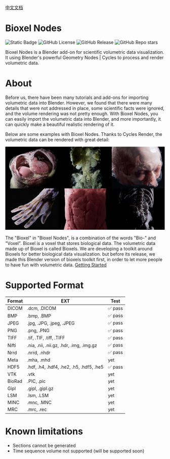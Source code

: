 [中文文档](https://uj6xfhbzp0.feishu.cn/wiki/Qx3VwHuNPimeI8kr6nDcvl1DnHf?from=from_copylink)

# Bioxel Nodes

![Static Badge](https://img.shields.io/badge/Blender-orange?style=for-the-badge&logo=blender&logoColor=white)
![GitHub License](https://img.shields.io/github/license/OmooLab/BioxelNodes?style=for-the-badge)
![GitHub Release](https://img.shields.io/github/v/release/OmooLab/BioxelNodes?style=for-the-badge)
![GitHub Repo stars](https://img.shields.io/github/stars/OmooLab/BioxelNodes?style=for-the-badge)

Bioxel Nodes is a Blender add-on for scientific volumetric data visualization. It using Blender's powerful Geometry Nodes | Cycles to process and render volumetric data.

# About

Before us, there have been many tutorials and add-ons for importing volumetric data into Blender. However, we found that there were many details that were not addressed in place, some scientific facts were ignored, and the volume rendering was not pretty enough. With Bioxel Nodes, you can easily import the volumetric data into Blender, and more importantly, it can quickly make a beautiful realistic rendering of it.

Below are some examples with Bioxel Nodes. Thanks to Cycles Render, the volumetric data can be rendered with great detail:

![gallery](assets/gallery.png)

The "Bioxel" in "Bioxel Nodes", is a combination of the words "Bio-" and "Voxel". Bioxel is a voxel that stores biological data. The volumetric data made up of Bioxel is called Bioxels. We are developing a toolkit around Bioxels for better biological data visualization. but before its release, we made this Blender version of bioxels toolkit first, in order to let more people to have fun with volumetric data. [Getting Started](https://omoolab.github.io/BioxelNodes/latest/getting-started)

# Supported Format

| Format | EXT                                      | Test    |
| ------ | ---------------------------------------- | ------- |
| DICOM  | .dcm, .DICOM                             | ✅ pass |
| BMP    | .bmp, .BMP                               | ✅ pass |
| JPEG   | .jpg, .JPG, .jpeg, .JPEG                 | ✅ pass |
| PNG    | .png, .PNG                               | ✅ pass |
| TIFF   | .tif, .TIF, .tiff, .TIFF                 | ✅ pass |
| Nifti  | .nia, .nii, .nii.gz, .hdr, .img, .img.gz | ✅ pass |
| Nrrd   | .nrrd, .nhdr                             | ✅ pass |
| Meta   | .mha, .mhd                               | yet     |
| HDF5   | .hdf, .h4, .hdf4, .he2, .h5, .hdf5, .he5 | ✅ pass |
| VTK    | .vtk                                     | yet     |
| BioRad | .PIC, .pic                               | yet     |
| Gipl   | .gipl, .gipl.gz                          | yet     |
| LSM    | .lsm, .LSM                               | yet     |
| MINC   | .mnc, .MNC                               | yet     |
| MRC    | .mrc, .rec                               | yet     |

# Known limitations

- Sections cannot be generated
- Time sequence volume not supported (will be supported soon)
